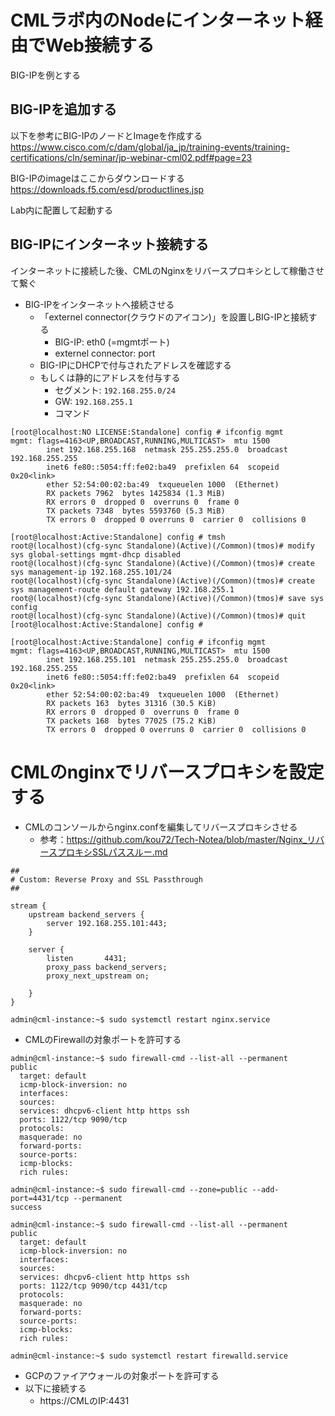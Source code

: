 # CMLラボ内のNodeにインターネット経由でWeb接続する

BIG-IPを例とする

## BIG-IPを追加する

以下を参考にBIG-IPのノードとImageを作成する  
https://www.cisco.com/c/dam/global/ja_jp/training-events/training-certifications/cln/seminar/jp-webinar-cml02.pdf#page=23

BIG-IPのimageはここからダウンロードする  
https://downloads.f5.com/esd/productlines.jsp

Lab内に配置して起動する

## BIG-IPにインターネット接続する

インターネットに接続した後、CMLのNginxをリバースプロキシとして稼働させて繋ぐ

- BIG-IPをインターネットへ接続させる
  - 「externel connector(クラウドのアイコン)」を設置しBIG-IPと接続する
    - BIG-IP: eth0 (=mgmtポート)
    - externel connector: port
  - BIG-IPにDHCPで付与されたアドレスを確認する
  - もしくは静的にアドレスを付与する
    - セグメント: `192.168.255.0/24`
    - GW: `192.168.255.1`
    - コマンド
```
[root@localhost:NO LICENSE:Standalone] config # ifconfig mgmt
mgmt: flags=4163<UP,BROADCAST,RUNNING,MULTICAST>  mtu 1500
        inet 192.168.255.168  netmask 255.255.255.0  broadcast 192.168.255.255
        inet6 fe80::5054:ff:fe02:ba49  prefixlen 64  scopeid 0x20<link>
        ether 52:54:00:02:ba:49  txqueuelen 1000  (Ethernet)
        RX packets 7962  bytes 1425834 (1.3 MiB)
        RX errors 0  dropped 0  overruns 0  frame 0
        TX packets 7348  bytes 5593760 (5.3 MiB)
        TX errors 0  dropped 0 overruns 0  carrier 0  collisions 0

[root@localhost:Active:Standalone] config # tmsh
root@(localhost)(cfg-sync Standalone)(Active)(/Common)(tmos)# modify sys global-settings mgmt-dhcp disabled
root@(localhost)(cfg-sync Standalone)(Active)(/Common)(tmos)# create sys management-ip 192.168.255.101/24
root@(localhost)(cfg-sync Standalone)(Active)(/Common)(tmos)# create sys management-route default gateway 192.168.255.1
root@(localhost)(cfg-sync Standalone)(Active)(/Common)(tmos)# save sys config
root@(localhost)(cfg-sync Standalone)(Active)(/Common)(tmos)# quit
[root@localhost:Active:Standalone] config #

[root@localhost:Active:Standalone] config # ifconfig mgmt
mgmt: flags=4163<UP,BROADCAST,RUNNING,MULTICAST>  mtu 1500
        inet 192.168.255.101  netmask 255.255.255.0  broadcast 192.168.255.255
        inet6 fe80::5054:ff:fe02:ba49  prefixlen 64  scopeid 0x20<link>
        ether 52:54:00:02:ba:49  txqueuelen 1000  (Ethernet)
        RX packets 163  bytes 31316 (30.5 KiB)
        RX errors 0  dropped 0  overruns 0  frame 0
        TX packets 168  bytes 77025 (75.2 KiB)
        TX errors 0  dropped 0 overruns 0  carrier 0  collisions 0
```

# CMLのnginxでリバースプロキシを設定する

- CMLのコンソールからnginx.confを編集してリバースプロキシさせる
  - 参考：https://github.com/kou72/Tech-Notea/blob/master/Nginx_リバースプロキシSSLパススルー.md
```
##
# Custom: Reverse Proxy and SSL Passthrough
##

stream {
    upstream backend_servers {
        server 192.168.255.101:443;
    }

    server {
        listen       4431;
        proxy_pass backend_servers;
        proxy_next_upstream on;

    }
}
```
```
admin@cml-instance:~$ sudo systemctl restart nginx.service
```
- CMLのFirewallの対象ポートを許可する
```
admin@cml-instance:~$ sudo firewall-cmd --list-all --permanent
public
  target: default
  icmp-block-inversion: no
  interfaces:
  sources:
  services: dhcpv6-client http https ssh
  ports: 1122/tcp 9090/tcp
  protocols:
  masquerade: no
  forward-ports:
  source-ports:
  icmp-blocks:
  rich rules:

admin@cml-instance:~$ sudo firewall-cmd --zone=public --add-port=4431/tcp --permanent
success

admin@cml-instance:~$ sudo firewall-cmd --list-all --permanent
public
  target: default
  icmp-block-inversion: no
  interfaces:
  sources:
  services: dhcpv6-client http https ssh
  ports: 1122/tcp 9090/tcp 4431/tcp
  protocols:
  masquerade: no
  forward-ports:
  source-ports:
  icmp-blocks:
  rich rules:

admin@cml-instance:~$ sudo systemctl restart firewalld.service
```
- GCPのファイアウォールの対象ポートを許可する
- 以下に接続する
  - https://CMLのIP:4431
